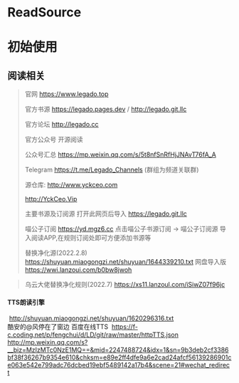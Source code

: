 # ReadSource

# 初始使用

## **阅读相关**
 
> 官网
> https://www.legado.top
> 
> 官方书源
> https://legado.pages.dev / http://legado.git.llc
> 
> 官方论坛
> http://legado.cc
> 
> 官方公众号
> 开源阅读
> 
> 公众号汇总
> https://mp.weixin.qq.com/s/5t8nfSnRfHjJNAvT76fA_A
> 
> Telegram
> https://t.me/Legado_Channels (群组为频道关联群)
>
> 源仓库:
> http://www.yckceo.com
> 
> http://YckCeo.Vip
> 
> 主要书源及订阅源 打开此网页后导入
> https://legado.git.llc
>
> 喵公子订阅
> https://yd.mgz6.cc  点击喵公子书源订阅 -> 喵公子订阅源 导入阅读APP,在规则订阅处即可方便添加书源等
> 
> 
> 替换净化源(2022.2.8)
> https://shuyuan.miaogongzi.net/shuyuan/1644339210.txt
> 网盘导入版
> https://wwi.lanzoui.com/b0bw8jwoh

> 乌云大佬替换净化规则(2022.7)
> https://xs11.lanzoul.com/iSiwZ07f96jc

#### 	TTS朗读引擎
​	http://shuyuan.miaogongzi.net/shuyuan/1620296316.txt
​	
​	酷安的@风停在了窗边 百度在线TTS
​	https://f-c.coding.net/p/fengchui/d/LD/git/raw/master/httpTTS.json
​	
​	http://mp.weixin.qq.com/s?__biz=MzIzMTc0NzE1MQ==&mid=2247488724&idx=1&sn=9b3deb2cf3386bf38f36267b9354e610&chksm=e89e2ff4dfe9a6e2cad24afcf56139286901ce063e542e799adc76dcbed19ebf5489142a17b4&scene=21#wechat_redirect


